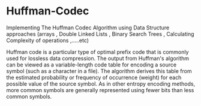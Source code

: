 # Huffman-Codec
Implementing The Huffman Codec Algorithm using Data Structure approaches (arrays , Double Linked Lists , Binary Search Trees , Calculating Complexity of operations ,.....etc)

Huffman code is a particular type of optimal prefix code that is commonly used for lossless data compression.
The output from Huffman's algorithm can be viewed as a variable-length code table for encoding a
source symbol (such as a character in a file). The algorithm derives this table from the estimated
probability or frequency of occurrence (weight) for each possible value of the source symbol. As in
other entropy encoding methods, more common symbols are generally represented using fewer
bits than less common symbols.
